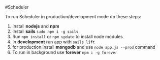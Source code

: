 #Scheduler

To run Scheduler in production/development mode do these steps:
1. Install **nodejs** and **npm**
2. Install **sails** `sudo npm i -g sails`
3. Run `npm install` or `npm update` to install node modules
4. In **development** run app with `sails lift`
5. for production install **mongodb** and use `node app.js --prod` command
6. To run in background use **forever** `npm i -g forever`
